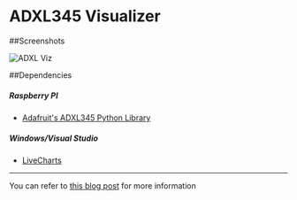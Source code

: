 # ADXL345 Visualizer

##Screenshots

![ADXL Viz](https://github.com/prashantkhandelwal/Pi-Code/raw/master/ADXL345%20Visualizer/screenshots/adxlViz.png)

##Dependencies
##### Raspberry PI
- [Adafruit's ADXL345 Python Library](https://github.com/adafruit/Adafruit_Python_ADXL345)

##### Windows/Visual Studio
- [LiveCharts](https://lvcharts.net/App/examples/v1/wf/Install)


- - -
You can refer to [this blog post](http://midnightprogrammer.net/post/Visualizing-ADXL345-Accelerometer-Output-In-Windows-Forms-From-Raspberry-PI-2/) for more information



